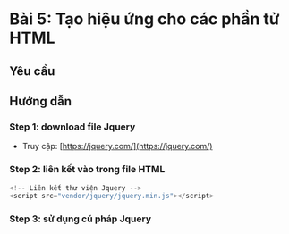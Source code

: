 # Bài 5: Tạo hiệu ứng cho các phần tử HTML
## Yêu cầu


## Hướng dẫn
### Step 1: download file Jquery
- Truy cập: [https://jquery.com/](https://jquery.com/)

### Step 2: liên kết vào trong file HTML
```js
<!-- Liên kết thư viện Jquery -->
<script src="vendor/jquery/jquery.min.js"></script>
```

### Step 3: sử dụng cú pháp Jquery
